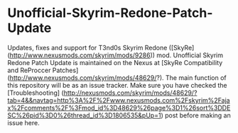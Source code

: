 Unofficial-Skyrim-Redone-Patch-Update
=====================================

Updates, fixes and support for T3nd0s Skyrim Redone ([SkyRe] (http://www.nexusmods.com/skyrim/mods/9286)) mod.
Unofficial Skyrim Redone Patch Update is maintained on the Nexus at [SkyRe Compatibility and ReProccer Patches] (http://www.nexusmods.com/skyrim/mods/48629/?).
The main function of this repository will be as an issue tracker. Make sure you have checked the [Troubleshooting] (http://nexusmods.com/skyrim/mods/48629/?tab=4&&navtag=http%3A%2F%2Fwww.nexusmods.com%2Fskyrim%2Fajax%2Fcomments%2F%3Fmod_id%3D48629%26page%3D1%26sort%3DDESC%26pid%3D0%26thread_id%3D1806535&pUp=1) post before making an issue here.

